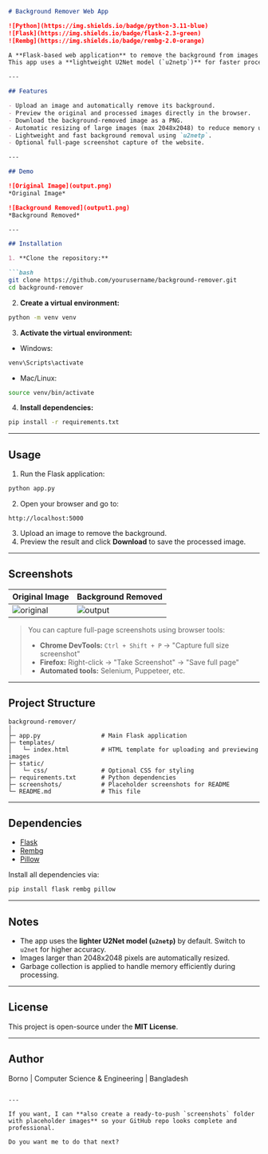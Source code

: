 ````markdown
# Background Remover Web App

![Python](https://img.shields.io/badge/python-3.11-blue)
![Flask](https://img.shields.io/badge/flask-2.3-green)
![Rembg](https://img.shields.io/badge/rembg-2.0-orange)

A **Flask-based web application** to remove the background from images using the **Rembg library**.  
This app uses a **lightweight U2Net model (`u2netp`)** for faster processing and provides an option to download the processed image.

---

## Features

- Upload an image and automatically remove its background.
- Preview the original and processed images directly in the browser.
- Download the background-removed image as a PNG.
- Automatic resizing of large images (max 2048x2048) to reduce memory usage.
- Lightweight and fast background removal using `u2netp`.
- Optional full-page screenshot capture of the website.

---

## Demo

![Original Image](output.png)  
*Original Image*  

![Background Removed](output1.png)  
*Background Removed*

---

## Installation

1. **Clone the repository:**

```bash
git clone https://github.com/yourusername/background-remover.git
cd background-remover
````

2. **Create a virtual environment:**

```bash
python -m venv venv
```

3. **Activate the virtual environment:**

* Windows:

```bash
venv\Scripts\activate
```

* Mac/Linux:

```bash
source venv/bin/activate
```

4. **Install dependencies:**

```bash
pip install -r requirements.txt
```

---

## Usage

1. Run the Flask application:

```bash
python app.py
```

2. Open your browser and go to:

```
http://localhost:5000
```

3. Upload an image to remove the background.
4. Preview the result and click **Download** to save the processed image.

---

## Screenshots

| Original Image                        | Background Removed                |
| ------------------------------------- | --------------------------------- |
| ![original](screenshots/original.png) | ![output](screenshots/output.png) |

> You can capture full-page screenshots using browser tools:
>
> * **Chrome DevTools:** `Ctrl + Shift + P` → "Capture full size screenshot"
> * **Firefox:** Right-click → "Take Screenshot" → "Save full page"
> * **Automated tools:** Selenium, Puppeteer, etc.

---

## Project Structure

```
background-remover/
│
├─ app.py                 # Main Flask application
├─ templates/
│   └─ index.html         # HTML template for uploading and previewing images
├─ static/
│   └─ css/               # Optional CSS for styling
├─ requirements.txt       # Python dependencies
├─ screenshots/           # Placeholder screenshots for README
└─ README.md              # This file
```

---

## Dependencies

* [Flask](https://pypi.org/project/Flask/)
* [Rembg](https://pypi.org/project/rembg/)
* [Pillow](https://pypi.org/project/Pillow/)

Install all dependencies via:

```bash
pip install flask rembg pillow
```

---

## Notes

* The app uses the **lighter U2Net model (`u2netp`)** by default. Switch to `u2net` for higher accuracy.
* Images larger than 2048x2048 pixels are automatically resized.
* Garbage collection is applied to handle memory efficiently during processing.

---

## License

This project is open-source under the **MIT License**.

---

## Author

Borno | Computer Science & Engineering | Bangladesh

```

---

If you want, I can **also create a ready-to-push `screenshots` folder with placeholder images** so your GitHub repo looks complete and professional.  

Do you want me to do that next?
```

